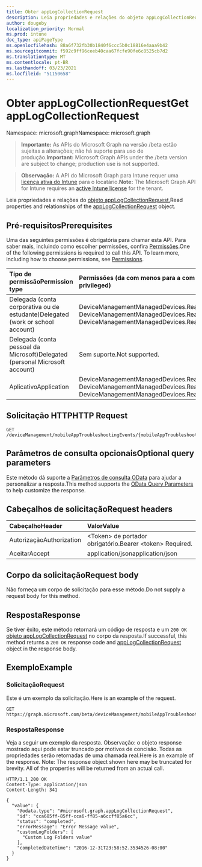 ```yaml
---
title: Obter appLogCollectionRequest
description: Leia propriedades e relações do objeto appLogCollectionRequest.
author: dougeby
localization_priority: Normal
ms.prod: intune
doc_type: apiPageType
ms.openlocfilehash: 88a6f732fb30b1840f6ccc5b0c18816e4aaa9b42
ms.sourcegitcommit: f592c9ff96ceeb40caa67fcfe90fe6c8525cb7d2
ms.translationtype: MT
ms.contentlocale: pt-BR
ms.lasthandoff: 03/23/2021
ms.locfileid: "51150658"
---
```

# <a name="get-applogcollectionrequest"></a><span data-ttu-id="deb0f-103">Obter appLogCollectionRequest</span><span class="sxs-lookup"><span data-stu-id="deb0f-103">Get appLogCollectionRequest</span></span>

<span data-ttu-id="deb0f-104">Namespace: microsoft.graph</span><span class="sxs-lookup"><span data-stu-id="deb0f-104">Namespace: microsoft.graph</span></span>

> <span data-ttu-id="deb0f-105">**Importante:** As APIs do Microsoft Graph na versão /beta estão sujeitas a alterações; não há suporte para uso de produção.</span><span class="sxs-lookup"><span data-stu-id="deb0f-105">**Important:** Microsoft Graph APIs under the /beta version are subject to change; production use is not supported.</span></span>

> <span data-ttu-id="deb0f-106">**Observação:** A API do Microsoft Graph para Intune requer uma [licença ativa do Intune](https://go.microsoft.com/fwlink/?linkid=839381) para o locatário.</span><span class="sxs-lookup"><span data-stu-id="deb0f-106">**Note:** The Microsoft Graph API for Intune requires an [active Intune license](https://go.microsoft.com/fwlink/?linkid=839381) for the tenant.</span></span>

<span data-ttu-id="deb0f-107">Leia propriedades e relações do [objeto appLogCollectionRequest.](../resources/intune-devices-applogcollectionrequest.md)</span><span class="sxs-lookup"><span data-stu-id="deb0f-107">Read properties and relationships of the [appLogCollectionRequest](../resources/intune-devices-applogcollectionrequest.md) object.</span></span>

## <a name="prerequisites"></a><span data-ttu-id="deb0f-108">Pré-requisitos</span><span class="sxs-lookup"><span data-stu-id="deb0f-108">Prerequisites</span></span>
<span data-ttu-id="deb0f-p101">Uma das seguintes permissões é obrigatória para chamar esta API. Para saber mais, incluindo como escolher permissões, confira [Permissões](/graph/permissions-reference).</span><span class="sxs-lookup"><span data-stu-id="deb0f-p101">One of the following permissions is required to call this API. To learn more, including how to choose permissions, see [Permissions](/graph/permissions-reference).</span></span>

|<span data-ttu-id="deb0f-111">Tipo de permissão</span><span class="sxs-lookup"><span data-stu-id="deb0f-111">Permission type</span></span>|<span data-ttu-id="deb0f-112">Permissões (da com menos para a com mais privilégios)</span><span class="sxs-lookup"><span data-stu-id="deb0f-112">Permissions (from least to most privileged)</span></span>|
|:---|:---|
|<span data-ttu-id="deb0f-113">Delegada (conta corporativa ou de estudante)</span><span class="sxs-lookup"><span data-stu-id="deb0f-113">Delegated (work or school account)</span></span>|<span data-ttu-id="deb0f-114">DeviceManagementManagedDevices.Read.All, DeviceManagementManagedDevices.ReadWrite.All</span><span class="sxs-lookup"><span data-stu-id="deb0f-114">DeviceManagementManagedDevices.Read.All, DeviceManagementManagedDevices.ReadWrite.All</span></span>|
|<span data-ttu-id="deb0f-115">Delegada (conta pessoal da Microsoft)</span><span class="sxs-lookup"><span data-stu-id="deb0f-115">Delegated (personal Microsoft account)</span></span>|<span data-ttu-id="deb0f-116">Sem suporte.</span><span class="sxs-lookup"><span data-stu-id="deb0f-116">Not supported.</span></span>|
|<span data-ttu-id="deb0f-117">Aplicativo</span><span class="sxs-lookup"><span data-stu-id="deb0f-117">Application</span></span>|<span data-ttu-id="deb0f-118">DeviceManagementManagedDevices.Read.All, DeviceManagementManagedDevices.ReadWrite.All</span><span class="sxs-lookup"><span data-stu-id="deb0f-118">DeviceManagementManagedDevices.Read.All, DeviceManagementManagedDevices.ReadWrite.All</span></span>|

## <a name="http-request"></a><span data-ttu-id="deb0f-119">Solicitação HTTP</span><span class="sxs-lookup"><span data-stu-id="deb0f-119">HTTP Request</span></span>
<!-- {
  "blockType": "ignored"
}
-->
``` http
GET /deviceManagement/mobileAppTroubleshootingEvents/{mobileAppTroubleshootingEventId}/appLogCollectionRequests/{appLogCollectionRequestId}
```

## <a name="optional-query-parameters"></a><span data-ttu-id="deb0f-120">Parâmetros de consulta opcionais</span><span class="sxs-lookup"><span data-stu-id="deb0f-120">Optional query parameters</span></span>
<span data-ttu-id="deb0f-121">Este método dá suporte a [Parâmetros de consulta OData](/graph/query-parameters) para ajudar a personalizar a resposta.</span><span class="sxs-lookup"><span data-stu-id="deb0f-121">This method supports the [OData Query Parameters](/graph/query-parameters) to help customize the response.</span></span>

## <a name="request-headers"></a><span data-ttu-id="deb0f-122">Cabeçalhos de solicitação</span><span class="sxs-lookup"><span data-stu-id="deb0f-122">Request headers</span></span>
|<span data-ttu-id="deb0f-123">Cabeçalho</span><span class="sxs-lookup"><span data-stu-id="deb0f-123">Header</span></span>|<span data-ttu-id="deb0f-124">Valor</span><span class="sxs-lookup"><span data-stu-id="deb0f-124">Value</span></span>|
|:---|:---|
|<span data-ttu-id="deb0f-125">Autorização</span><span class="sxs-lookup"><span data-stu-id="deb0f-125">Authorization</span></span>|<span data-ttu-id="deb0f-126">&lt;Token&gt; de portador obrigatório.</span><span class="sxs-lookup"><span data-stu-id="deb0f-126">Bearer &lt;token&gt; Required.</span></span>|
|<span data-ttu-id="deb0f-127">Aceitar</span><span class="sxs-lookup"><span data-stu-id="deb0f-127">Accept</span></span>|<span data-ttu-id="deb0f-128">application/json</span><span class="sxs-lookup"><span data-stu-id="deb0f-128">application/json</span></span>|

## <a name="request-body"></a><span data-ttu-id="deb0f-129">Corpo da solicitação</span><span class="sxs-lookup"><span data-stu-id="deb0f-129">Request body</span></span>
<span data-ttu-id="deb0f-130">Não forneça um corpo de solicitação para esse método.</span><span class="sxs-lookup"><span data-stu-id="deb0f-130">Do not supply a request body for this method.</span></span>

## <a name="response"></a><span data-ttu-id="deb0f-131">Resposta</span><span class="sxs-lookup"><span data-stu-id="deb0f-131">Response</span></span>
<span data-ttu-id="deb0f-132">Se tiver êxito, este método retornará um código de resposta e um `200 OK` [objeto appLogCollectionRequest](../resources/intune-devices-applogcollectionrequest.md) no corpo da resposta.</span><span class="sxs-lookup"><span data-stu-id="deb0f-132">If successful, this method returns a `200 OK` response code and [appLogCollectionRequest](../resources/intune-devices-applogcollectionrequest.md) object in the response body.</span></span>

## <a name="example"></a><span data-ttu-id="deb0f-133">Exemplo</span><span class="sxs-lookup"><span data-stu-id="deb0f-133">Example</span></span>

### <a name="request"></a><span data-ttu-id="deb0f-134">Solicitação</span><span class="sxs-lookup"><span data-stu-id="deb0f-134">Request</span></span>
<span data-ttu-id="deb0f-135">Este é um exemplo da solicitação.</span><span class="sxs-lookup"><span data-stu-id="deb0f-135">Here is an example of the request.</span></span>
``` http
GET https://graph.microsoft.com/beta/deviceManagement/mobileAppTroubleshootingEvents/{mobileAppTroubleshootingEventId}/appLogCollectionRequests/{appLogCollectionRequestId}
```

### <a name="response"></a><span data-ttu-id="deb0f-136">Resposta</span><span class="sxs-lookup"><span data-stu-id="deb0f-136">Response</span></span>
<span data-ttu-id="deb0f-p102">Veja a seguir um exemplo da resposta. Observação: o objeto response mostrado aqui pode estar truncado por motivos de concisão. Todas as propriedades serão retornadas de uma chamada real.</span><span class="sxs-lookup"><span data-stu-id="deb0f-p102">Here is an example of the response. Note: The response object shown here may be truncated for brevity. All of the properties will be returned from an actual call.</span></span>
``` http
HTTP/1.1 200 OK
Content-Type: application/json
Content-Length: 341

{
  "value": {
    "@odata.type": "#microsoft.graph.appLogCollectionRequest",
    "id": "cca685ff-85ff-cca6-ff85-a6ccff85a6cc",
    "status": "completed",
    "errorMessage": "Error Message value",
    "customLogFolders": [
      "Custom Log Folders value"
    ],
    "completedDateTime": "2016-12-31T23:58:52.3534526-08:00"
  }
}
```




